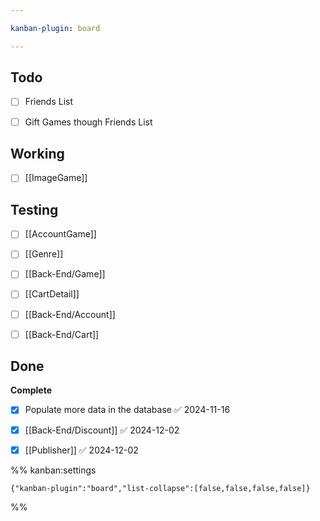 ```yaml
---

kanban-plugin: board

---
```


## Todo

- [ ] Friends List
- [ ] Gift Games though Friends List


## Working

- [ ] [[ImageGame]]


## Testing

- [ ] [[AccountGame]]
- [ ] [[Genre]]
- [ ] [[Back-End/Game]]
- [ ] [[CartDetail]]
- [ ] [[Back-End/Account]]
- [ ] [[Back-End/Cart]]


## Done

**Complete**
- [x] Populate more data in the database ✅ 2024-11-16
- [x] [[Back-End/Discount]] ✅ 2024-12-02
- [x] [[Publisher]] ✅ 2024-12-02




%% kanban:settings
```
{"kanban-plugin":"board","list-collapse":[false,false,false,false]}
```
%%